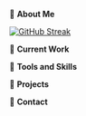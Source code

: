 👋 **About Me**
[^1]:Hi there, I'm Adenike, a Data Analyst. I am passionate about analyzing Macro indicators and eager to use data and analytics to make contributions to sustainable development and structural transformation of the health sectors of developing countries.

[![GitHub Streak](https://streak-stats.demolab.com/?user=Adenike-Alonge)](https://git.io/streak-stats)

👋 **Current Work** 
[^2]:I currently work as a BD Analyst at Konsyg, a SAAS Company in the Tech Industry.
My Team leader had this to say about me *“Adenike's ability to conduct thorough and insightful research sets her apart. She possesses a unique knack for delving into complex market trends, analyzing data, and deriving actionable insights that drive strategic decisions. Her research skills are not just academic; they are deeply practical, offering a roadmap for growth and innovation.”*

👋 **Tools and Skills** 
[^3]:Tools: PowerBI, Spreadsheets, Python, SQL
[^4]:Skills: Problem Solving, Analytical Thinking, Communication

👋 **Projects**
[^5]:Coding: [World Infant Mortality Analysis and Prediction](https://www.kaggle.com/code/adenikealonge/infant-mortality-analysis-and-prediction)

👋 **Contact**
[^6]:[Email me](nikybanky@gmail.com)
